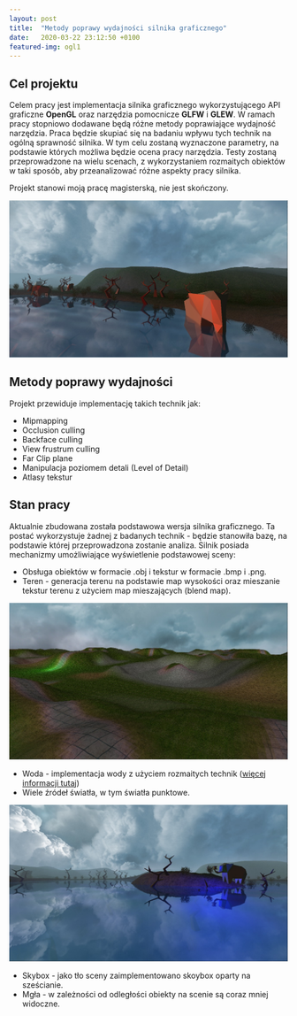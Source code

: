 ```yaml
---
layout: post
title:  "Metody poprawy wydajności silnika graficznego"
date:   2020-03-22 23:12:50 +0100
featured-img: ogl1
---
```

## Cel projektu
Celem pracy jest implementacja silnika graficznego wykorzystującego API graficzne **OpenGL** oraz narzędzia pomocnicze **GLFW** i **GLEW**. W ramach pracy stopniowo dodawane będą różne metody poprawiające wydajność narzędzia. Praca będzie skupiać się na badaniu wpływu tych technik na ogólną sprawność silnika. W tym celu zostaną wyznaczone parametry, na podstawie których możliwa będzie ocena pracy narzędzia. Testy zostaną przeprowadzone na wielu scenach, z wykorzystaniem rozmaitych obiektów w taki sposób, aby przeanalizować różne aspekty pracy silnika.

Projekt stanowi moją pracę magisterską, nie jest skończony.

![](https://raw.githubusercontent.com/jacekbla/jacekbla.github.io/master/assets/img/posts/content/ogl/ogl.jpg)

## Metody poprawy wydajności
Projekt przewiduje implementację takich technik jak:
- Mipmapping
- Occlusion culling
- Backface culling
- View frustrum culling
- Far Clip plane
- Manipulacja poziomem detali (Level of Detail)
- Atlasy tekstur

## Stan pracy
Aktualnie zbudowana została podstawowa wersja silnika graficznego. Ta postać wykorzystuje żadnej z badanych technik - będzie stanowiła bazę, na podstawie której przeprowadzona zostanie analiza.
Silnik posiada mechanizmy umożliwiające wyświetlenie podstawowej sceny:
- Obsługa obiektów w formacie .obj i tekstur w formacie .bmp i .png.
- Teren - generacja terenu na podstawie map wysokości oraz mieszanie tekstur terenu z użyciem map mieszających (blend map).

![](https://raw.githubusercontent.com/jacekbla/jacekbla.github.io/master/assets/img/posts/content/ogl/multitextures.jpg)

- Woda - implementacja wody z użyciem rozmaitych technik ([więcej informacji tutaj](https://jacekbla.github.io/2020/01/29/opengl_water.html))
- Wiele źródeł światła, w tym światła punktowe.

![](https://raw.githubusercontent.com/jacekbla/jacekbla.github.io/master/assets/img/posts/content/ogl/point_light.jpg)

- Skybox - jako tło sceny zaimplementowano skoybox oparty na sześcianie.
- Mgła - w zależności od odległości obiekty na scenie są coraz mniej widoczne.
